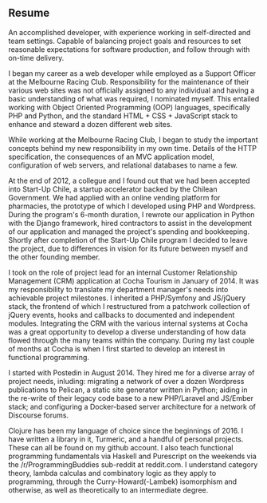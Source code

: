## Resume

An accomplished developer, with experience working in self-directed
and team settings. Capable of balancing project goals and resources
to set reasonable expectations for software production, and follow
through with on-time delivery.

I began my career as a web developer while employed as a Support
Officer at the Melbourne Racing Club. Responsibility for the
maintenance of their various web sites was not officially assigned
to any individual and having a basic understanding of what was
required, I nominated myself. This entailed working with Object
Oriented Programming (OOP) languages, specifically PHP and Python,
and the standard HTML + CSS + JavaScript stack to enhance and
steward a dozen different web sites.

While working at the Melbourne Racing Club, I began to study the
important concepts behind my new responsibility in my own
time. Details of the HTTP specification, the consequences of an MVC
application model, configuration of web servers, and relational
databases to name a few.

At the end of 2012, a collegue and I found out that we had been
accepted into Start-Up Chile, a startup accelerator backed by the
Chilean Government. We had applied with an online vending platform
for pharmacies, the prototype of which I developed using PHP and
Wordpress. During the program's 6-month duration, I rewrote our
application in Python with the Django framework, hired contractors
to assist in the development of our application and managed the
project's spending and bookkeeping. Shortly after completion of the
Start-Up Chile program I decided to leave the project, due to
differences in vision for its future between myself and the other
founding member.

I took on the role of project lead for an internal Customer
Relationship Management (CRM) application at Cocha Tourism in January
of 2014. It was my responsibility to translate my department
manager's needs into achievable project milestones. I inherited a
PHP/Symfony and JS/jQuery stack, the frontend of which I
restructured from a patchwork collection of jQuery events, hooks and
callbacks to documented and independent modules. Integrating the CRM
with the various internal systems at Cocha was a great opportunity
to develop a diverse understanding of how data flowed through the
many teams within the company. During my last couple of months at
Cocha is when I first started to develop an interest in functional
programming.

I started with Postedin in August 2014. They hired me for a diverse
array of project needs, inluding: migrating a network of over a
dozen Wordpress publications to Pelican, a static site generator
written in Python; aiding in the re-write of their legacy code base
to a new PHP/Laravel and JS/Ember stack; and configuring a
Docker-based server architecture for a network of Discourse forums.

Clojure has been my language of choice since the beginnings of
2016. I have written a library in it, Turmeric, and a handful of
personal projects. These can all be found on my github account. I
also teach functional programming fundamentals via Haskell and
Purescript on the weekends via the /r/ProgrammingBuddies sub-reddit
at reddit.com. I understand category theory, lambda calculas and
combinatory logic as they apply to programming, through the
Curry-Howard(-Lambek) isomorphism and otherwise, as well as
theoretically to an intermediate degree.

